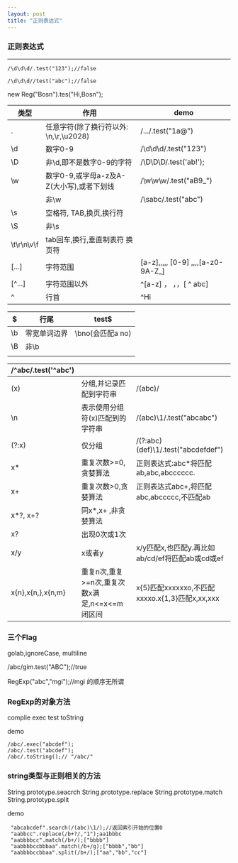 ```yaml
---
layout: post
title: "正则表达式"
---
```




### 正则表达式

<hr />



	/\d\d\d/.test("123");//false

	/\d\d\d//test("abc");//false



new Reg("Bosn").tes("Hi,Bosn");



| 类型         | 作用                          | demo                               |
| ---------- | --------------------------- | ---------------------------------- |
| .          | 任意字符(除了换行符以外: \n,\r,\u2028) | /.../.test("1a@")                  |
| \d         | 数字0-9                       | /\d\d\d/.test("123")               |
| \D         | 非\d,即不是数字0-9的字符             | /\D\D\D/.test('ab!');              |
| \w         | 数字0-9,或字母a-z及A-Z(大小写),或者下划线 | /\w\w\w/.test("aB9_")              |
|            | 非\w                         | /\sabc/.test("abc")                |
| \s         | 空格符, TAB,换页,换行符             |                                    |
| \S         | 非\s                         |                                    |
| \t\r\n\v\f | tab回车,换行,垂直制表符 换页符          |                                    |
| [...]      | 字符范围                        | [a-z],,,,,  [0-9] ,,,,[a-z0-9A-Z_] |
| [^...]     | 字符范围以外                      | ^[a-z] ，  ，，[ ^ abc]               |
| ^          | 行首                          | ^Hi                                |



| $    | 行尾     | test$         |
| ---- | ------ | ------------- |
| \b   | 零宽单词边界 | \bno(会匹配a no) |
| \B   | 非\b    |               |
|      |        |               |





| /\^abc/\.test('^abc') |                                 |                                         |
| --------------------- | ------------------------------- | --------------------------------------- |
| (x)                   | 分组,并记录匹配到字符串                    | /(abc)/                                 |
| \n                    | 表示使用分组符(x)匹配到的字符串               | /(abc)\1/.test("abcabc")                |
| (?:x)                 | 仅分组                             | /(?:abc)(def)\1/.test("abcdefdef")      |
| x*                    | 重复次数>=0,贪婪算法                    | 正则表达式:abc*将匹配ab,abc,abcccccc.           |
| x+                    | 重复次数>0,贪婪算法                     | 正则表达式abc+,将匹配abc,abccccc,不匹配ab          |
| x*?, x+?              | 同x*,x+ ,非贪婪算法                   |                                         |
| x?                    | 出现0次或1次                         |                                         |
| x/y                   | x或者y                            | x/y匹配x,也匹配y.再比如ab/cd/ef将匹配ab或cd或ef      |
| x{n},x{n,},x{n,m}     | 重复n次,重复>=n次,重复次数x满足,n<=x<=m 闭区间 | x{5}匹配xxxxxxo,不匹配xxxxo.x{1,3}匹配x,xx,xxx |



### 三个Flag


golab,ignoreCase, multiline

/abc/gim.test("ABC");//true

RegExp("abc","mgi");//mgi 的顺序无所谓



### RegExp的对象方法



complie
exec
test
toString



demo



	/abc/.exec("abcdef");
	/abc/.test("abcdef");
	/abc/.toString();// "/abc/"



### string类型与正则相关的方法

String.prototype.seacrch
String.prototype.replace
String.prototype.match
String.prototype.split





demo



	 "abcabcdef".search(/(abc)\1/);//返回索引开始的位置0
	 "aabbcc".replace(/b+?/,"1");aa1bbbc
	 "aabbbbcc".match(/b+/);["bbbb"]
	 "aabbbbccbbbaa".match(/b+/g);["bbbb","bb"]
	 "aabbbbccbbaa".split(/b+/);["aa","bb","cc"]





